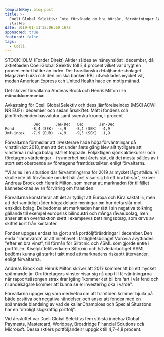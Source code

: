```yaml
---
templateKey: blog-post
title: >-
  Coeli Global Selektiv: Inte förvånade om bra börsår, förväntningar lågt
  ställda
date: 2019-01-11T12:06:00.167Z
sponsored: true
featured: false
tags:
  - Coeli
---
```

STOCKHOLM (Fonder Direkt) Aktier såldes av hänsynslöst i december, då aktiefonden Coeli Global Selektiv föll 8,4 procent vilket var drygt en procentenhet bättre än index. Det brasilianska detaljhandelsbolaget Magazine Luiza och den indiska banken RBL utvecklades mycket väl, medan American Express och United Health hade en motig månad.



Det skriver förvaltarna Andreas Brock och Henrik Milton i en månadskommentar.



Avkastning för Coeli Global Selektiv och dess jämförelseindex (MSCI ACWI NR EUR) i december och sedan årsskiftet. Mätt i fondens och jämförelseindex basvalutor samt svenska kronor, i procent:

```
             Dec       Jan-Dec   Dec       Jan-Dec             
Fond        -8,4 (SEK)  -4,9    -8,4 (SEK)  -4,9               
Jmf-index   -7,9 (EUR)  -4,9    -9,5 (SEK)  -1,9  

```

Förvaltarna förmedlar att investerare hade höga förväntningar på vinsttillväxt 2018, men att det under årets gång blev allt tydligare att vinsterna i många bolag istället toppade. Följaktligen sjönk aktiekurser och företagens värderingar - i synnerhet mot årets slut, då det mesta såldes av i stort sett oberoende av företagens framtidsutsikter, enligt förvaltarna.

"Vi är nu i en situation där förväntningarna för 2019 är mycket lågt ställda. Vi skulle inte bli förvånade om det här året visar sig bli ett bra börsår", skriver Andreas Brock och Henrik Milton, som menar att marknaden för tillfället kännetecknas av en förvirring om framtiden.

Förvaltarna konstaterar att det är tydligt att Europa och Kina saktat in, men att det samtidigt råder högst delade meningar om hur detta slår mot enskilda bolag. De bedömer att marknaden har rätt i sin negativa tolkning gällande till exempel europeisk bilindustri och många råvarubolag, men anser att en överreaktion skett i exempelvis betalningsbolag, som drivs av skiftet bort från kontanter.

Fonden uppges endast ha gjort små portföljförändringar i december. Den enda "nämnvärda" är att innehavet i fastighetsbolaget Vonovia avyttrades "efter en bra vinst", till förmån för Siltronic och ASML som gjorde entré i portföljen. Kiselplattetillverkaren Siltronic och halvledarbolaget ASML bedöms kunna gå starkt i takt med att marknadens riskaptit återvänder, enligt förvaltarna.

Andreas Brock och Henrik Milton skriver att 2019 kommer att bli ett mycket spännande år. Om företagens vinster visar sig nå upp till förväntningarna när rapportsäsongen strax drar igång "kommer det bli bra fart i vår fond och ni andelsägare kommer att kunna se er investering öka i värde".

Förvaltarna uppger sig vara medvetna om att framtiden kommer bjuda på både positiva och negativa händelser, och anser att fonden med en spännande blandning av vad de kallar Champions och Special Situations har en "otroligt slagkraftig portfölj".

Vid årsskiftet var Coeli Global Selektivs fem största innehav Global Payments, Mastercard, Worldpay, Broadridge Financial Solutions och Microsoft. Dessa aktiers portföljandelar uppgick till 4,7-4,8 procent.
